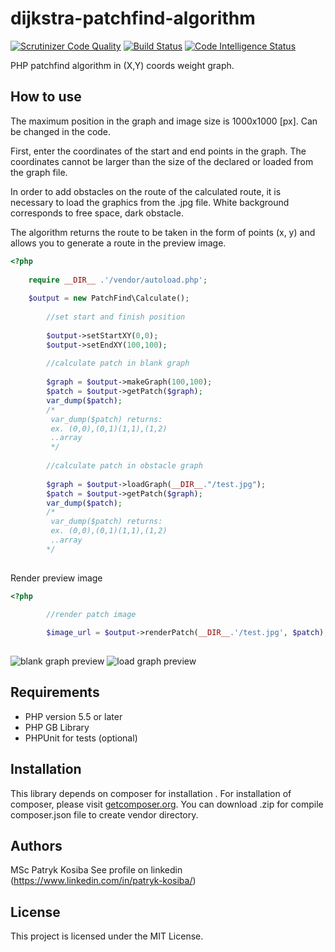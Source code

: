 dijkstra-patchfind-algorithm
======================

[![Scrutinizer Code Quality](https://scrutinizer-ci.com/g/mscpatrykkosiba/dijkstra-patchfind-algorithm/badges/quality-score.png?b=master)](https://scrutinizer-ci.com/g/mscpatrykkosiba/dijkstra-patchfind-algorithm/?branch=master)
[![Build Status](https://scrutinizer-ci.com/g/mscpatrykkosiba/dijkstra-patchfind-algorithm/badges/build.png?b=master)](https://scrutinizer-ci.com/g/mscpatrykkosiba/dijkstra-patchfind-algorithm/build-status/master)
[![Code Intelligence Status](https://scrutinizer-ci.com/g/mscpatrykkosiba/dijkstra-patchfind-algorithm/badges/code-intelligence.svg?b=master)](https://scrutinizer-ci.com/code-intelligence)

PHP patchfind algorithm in (X,Y) coords weight graph.

## How to use

The maximum position in the graph and image size is 1000x1000 [px]. Can be changed in the code.

First, enter the coordinates of the start and end points in the graph. The coordinates cannot be larger than the size of the declared or loaded from the graph file.

In order to add obstacles on the route of the calculated route, it is necessary to load the graphics from the .jpg file. White background corresponds to free space, dark obstacle.

The algorithm returns the route to be taken in the form of points (x, y) and allows you to generate a route in the preview image.


```php
<?php
	
	require __DIR__ .'/vendor/autoload.php';
        
	$output = new PatchFind\Calculate();
        
        //set start and finish position
    
        $output->setStartXY(0,0);
        $output->setEndXY(100,100);
        
        //calculate patch in blank graph
    
        $graph = $output->makeGraph(100,100);
        $patch = $output->getPatch($graph);
        var_dump($patch);
        /*
         var_dump($patch) returns:
         ex. (0,0),(0,1)(1,1),(1,2)
         ..array
         */    
     
        //calculate patch in obstacle graph
    
        $graph = $output->loadGraph(__DIR__."/test.jpg");
        $patch = $output->getPatch($graph);
        var_dump($patch);
        /*
         var_dump($patch) returns:
         ex. (0,0),(0,1)(1,1),(1,2)
         ..array
        */   
     
```

Render preview image

```php
<?php

        //render patch image
    
        $image_url = $output->renderPatch(__DIR__.'/test.jpg', $patch);
    
```
![blank graph preview](http://websolutions.com.pl/graph_blank.png) ![load graph preview](http://websolutions.com.pl/graph_load.png)

## Requirements

* PHP version 5.5 or later
* PHP GB Library
* PHPUnit for tests (optional)

## Installation

This library depends on composer for installation . For installation of composer, please visit [getcomposer.org](//getcomposer.org).
You can download .zip for compile composer.json file to create vendor directory.

## Authors

MSc Patryk Kosiba
See profile on linkedin (https://www.linkedin.com/in/patryk-kosiba/)

## License

This project is licensed under the MIT License.

